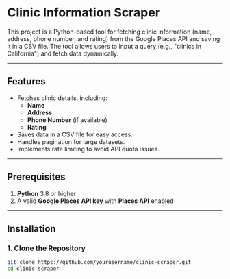 # **Clinic Information Scraper**

This project is a Python-based tool for fetching clinic information (name, address, phone number, and rating) from the Google Places API and saving it in a CSV file. The tool allows users to input a query (e.g., "clinics in California") and fetch data dynamically.

---

## **Features**
- Fetches clinic details, including:
  - **Name**
  - **Address**
  - **Phone Number** (if available)
  - **Rating**
- Saves data in a CSV file for easy access.
- Handles pagination for large datasets.
- Implements rate limiting to avoid API quota issues.

---

## **Prerequisites**
1. **Python** 3.8 or higher
2. A valid **Google Places API key** with **Places API** enabled

---

## **Installation**

### 1. Clone the Repository
```bash
git clone https://github.com/yourusername/clinic-scraper.git
cd clinic-scraper
